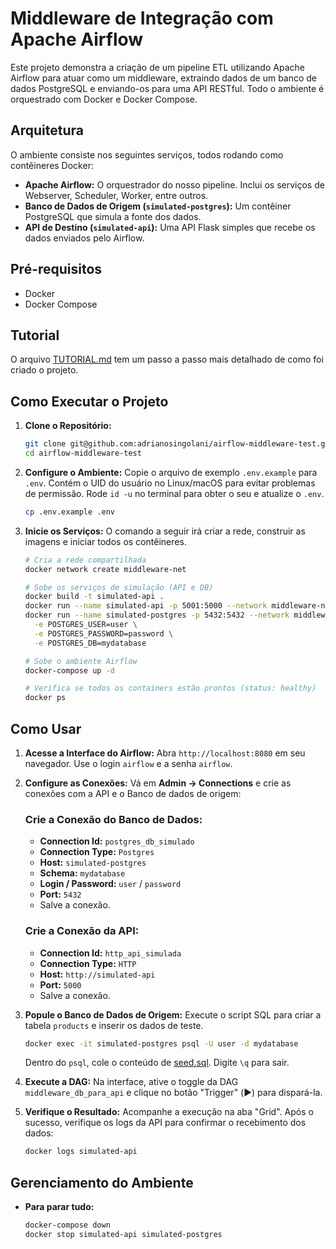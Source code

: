 # Middleware de Integração com Apache Airflow

Este projeto demonstra a criação de um pipeline ETL utilizando Apache Airflow para atuar como um middleware, extraindo dados de um banco de dados PostgreSQL e enviando-os para uma API RESTful. Todo o ambiente é orquestrado com Docker e Docker Compose.

## Arquitetura

O ambiente consiste nos seguintes serviços, todos rodando como contêineres Docker:
* **Apache Airflow:** O orquestrador do nosso pipeline. Inclui os serviços de Webserver, Scheduler, Worker, entre outros.
* **Banco de Dados de Origem (`simulated-postgres`):** Um contêiner PostgreSQL que simula a fonte dos dados.
* **API de Destino (`simulated-api`):** Uma API Flask simples que recebe os dados enviados pelo Airflow.

## Pré-requisitos

* Docker
* Docker Compose

## Tutorial
O arquivo [TUTORIAL.md](./TUTORIAL.md) tem um passo a passo mais detalhado de como foi criado o projeto.

## Como Executar o Projeto

1.  **Clone o Repositório:**
    ```bash
    git clone git@github.com:adrianosingolani/airflow-middleware-test.git
    cd airflow-middleware-test
    ```

2.  **Configure o Ambiente:**
    Copie o arquivo de exemplo `.env.example` para `.env`.
    Contém o UID do usuário no Linux/macOS para evitar problemas de permissão.
    Rode `id -u` no terminal para obter o seu e atualize o `.env`.
    ```bash
    cp .env.example .env
    ```

3.  **Inicie os Serviços:**
    O comando a seguir irá criar a rede, construir as imagens e iniciar todos os contêineres.
    ```bash
    # Cria a rede compartilhada
    docker network create middleware-net

    # Sobe os serviços de simulação (API e DB)
    docker build -t simulated-api .
    docker run --name simulated-api -p 5001:5000 --network middleware-net -d simulated-api
    docker run --name simulated-postgres -p 5432:5432 --network middleware-net -d postgres:16 \
      -e POSTGRES_USER=user \
      -e POSTGRES_PASSWORD=password \
      -e POSTGRES_DB=mydatabase

    # Sobe o ambiente Airflow
    docker-compose up -d

    # Verifica se todos os containers estão prontos (status: healthy)
    docker ps
    ```

## Como Usar

1.  **Acesse a Interface do Airflow:**
    Abra `http://localhost:8080` em seu navegador. Use o login `airflow` e a senha `airflow`.

2.  **Configure as Conexões:**
    Vá em **Admin -> Connections** e crie as conexões com a API e o Banco de dados de origem:

    ### Crie a Conexão do Banco de Dados:
    * **Connection Id:** `postgres_db_simulado`
    * **Connection Type:** `Postgres`
    * **Host:** `simulated-postgres`
    * **Schema:** `mydatabase`
    * **Login / Password:** `user` / `password`
    * **Port:** `5432`
    * Salve a conexão.

    ### Crie a Conexão da API:
    * **Connection Id:** `http_api_simulada`
    * **Connection Type:** `HTTP`
    * **Host:** `http://simulated-api`
    * **Port:** `5000`
    * Salve a conexão.

3.  **Popule o Banco de Dados de Origem:**
    Execute o script SQL para criar a tabela `products` e inserir os dados de teste.
    ```bash
    docker exec -it simulated-postgres psql -U user -d mydatabase
    ```
    Dentro do `psql`, cole o conteúdo de [seed.sql](./seed.sql). Digite `\q` para sair.

4.  **Execute a DAG:**
    Na interface, ative o toggle da DAG `middleware_db_para_api` e clique no botão "Trigger" (▶️) para dispará-la.

5.  **Verifique o Resultado:**
    Acompanhe a execução na aba "Grid". Após o sucesso, verifique os logs da API para confirmar o recebimento dos dados:
    ```bash
    docker logs simulated-api
    ```

## Gerenciamento do Ambiente

* **Para parar tudo:**
    ```bash
    docker-compose down
    docker stop simulated-api simulated-postgres
    ```